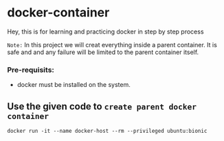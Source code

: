 # docker-container
Hey, this is for learning and practicing docker in step by step process


`Note:` In this project we will creat everything inside a parent container. It is safe and and any failure will be limited to the parent container itself.

### Pre-requisits:
-   docker must be installed on the system.

## Use the given code to `create parent docker container`

```shell
docker run -it --name docker-host --rm --privileged ubuntu:bionic
```
